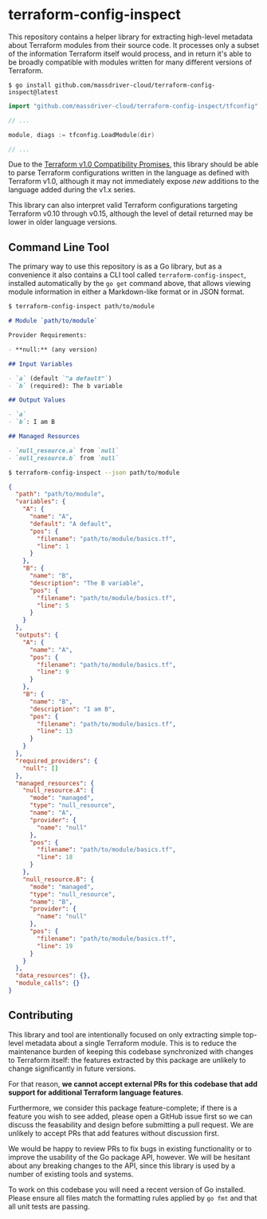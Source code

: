 # terraform-config-inspect

This repository contains a helper library for extracting high-level metadata
about Terraform modules from their source code. It processes only a subset
of the information Terraform itself would process, and in return it's able
to be broadly compatible with modules written for many different versions of
Terraform.

```
$ go install github.com/massdriver-cloud/terraform-config-inspect@latest
```

```go
import "github.com/massdriver-cloud/terraform-config-inspect/tfconfig"

// ...

module, diags := tfconfig.LoadModule(dir)

// ...
```

Due to the [Terraform v1.0 Compatibility Promises](https://www.terraform.io/docs/language/v1-compatibility-promises.html),
this library should be able to parse Terraform configurations written in
the language as defined with Terraform v1.0, although it may not immediately
expose _new_ additions to the language added during the v1.x series.

This library can also interpret valid Terraform configurations targeting
Terraform v0.10 through v0.15, although the level of detail returned may
be lower in older language versions.

## Command Line Tool

The primary way to use this repository is as a Go library, but as a convenience
it also contains a CLI tool called `terraform-config-inspect`, installed
automatically by the `go get` command above, that allows viewing module
information in either a Markdown-like format or in JSON format.

```sh
$ terraform-config-inspect path/to/module
```

```markdown
# Module `path/to/module`

Provider Requirements:

- **null:** (any version)

## Input Variables

- `a` (default `"a default"`)
- `b` (required): The b variable

## Output Values

- `a`
- `b`: I am B

## Managed Resources

- `null_resource.a` from `null`
- `null_resource.b` from `null`
```

```sh
$ terraform-config-inspect --json path/to/module
```

```json
{
  "path": "path/to/module",
  "variables": {
    "A": {
      "name": "A",
      "default": "A default",
      "pos": {
        "filename": "path/to/module/basics.tf",
        "line": 1
      }
    },
    "B": {
      "name": "B",
      "description": "The B variable",
      "pos": {
        "filename": "path/to/module/basics.tf",
        "line": 5
      }
    }
  },
  "outputs": {
    "A": {
      "name": "A",
      "pos": {
        "filename": "path/to/module/basics.tf",
        "line": 9
      }
    },
    "B": {
      "name": "B",
      "description": "I am B",
      "pos": {
        "filename": "path/to/module/basics.tf",
        "line": 13
      }
    }
  },
  "required_providers": {
    "null": []
  },
  "managed_resources": {
    "null_resource.A": {
      "mode": "managed",
      "type": "null_resource",
      "name": "A",
      "provider": {
        "name": "null"
      },
      "pos": {
        "filename": "path/to/module/basics.tf",
        "line": 18
      }
    },
    "null_resource.B": {
      "mode": "managed",
      "type": "null_resource",
      "name": "B",
      "provider": {
        "name": "null"
      },
      "pos": {
        "filename": "path/to/module/basics.tf",
        "line": 19
      }
    }
  },
  "data_resources": {},
  "module_calls": {}
}
```

## Contributing

This library and tool are intentionally focused on only extracting simple
top-level metadata about a single Terraform module. This is to reduce the
maintenance burden of keeping this codebase synchronized with changes to
Terraform itself: the features extracted by this package are unlikely to change
significantly in future versions.

For that reason, **we cannot accept external PRs for this codebase that add support for additional Terraform language features**.

Furthermore, we consider this package feature-complete; if there is a feature
you wish to see added, please open a GitHub issue first so we can discuss the
feasability and design before submitting a pull request. We are unlikely to
accept PRs that add features without discussion first.

We would be happy to review PRs to fix bugs in existing functionality or to
improve the usability of the Go package API, however. We will be hesitant about
any breaking changes to the API, since this library is used by a number of
existing tools and systems.

To work on this codebase you will need a recent version of Go installed. Please
ensure all files match the formatting rules applied by `go fmt` and that all
unit tests are passing.
